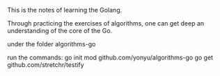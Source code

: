 This is the notes of learning the Golang.

Through practicing the exercises of algorithms, one can get deep an understanding of the core of the Go.


under the folder algorithms-go

run the commands:
go init mod github.com/yonyu/algorithms-go
go get github.com/stretchr/testify
